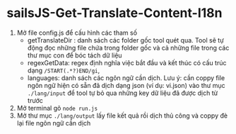 # sailsJS-Get-Translate-Content-I18n

1. Mở file config.js để cấu hình các tham số
    - getTranslateDir : danh sách các folder gốc tool quét qua. Tool sẽ tự động đọc những file chứa trong folder gốc và cả những file trong các thư mục con để bóc tách dữ liệu
    - regexGetData: regex định nghĩa việc bắt đầu và kết thúc có cấu trúc dạng `/START(.*?)END/gi`,
    - languages: danh sách các ngôn ngữ cần dịch. Lưu ý: cần coppy file ngôn ngữ hiện có sẵn đã dịch dạng json (ví dụ: vi.json) vào thư mục `./lang/input` để tool tự bỏ qua những key dữ liệu đã được dịch từ trước 
2. Mở terminal gõ `node run.js`
3. Mở thư mục `./lang/output` lấy file kết quả rồi dịch thủ công và coppy đè lại file ngôn ngữ cần dịch